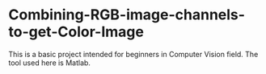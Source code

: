 # Combining-RGB-image-channels-to-get-Color-Image
This is a basic project intended for beginners in Computer Vision field.
The tool used here is Matlab.
